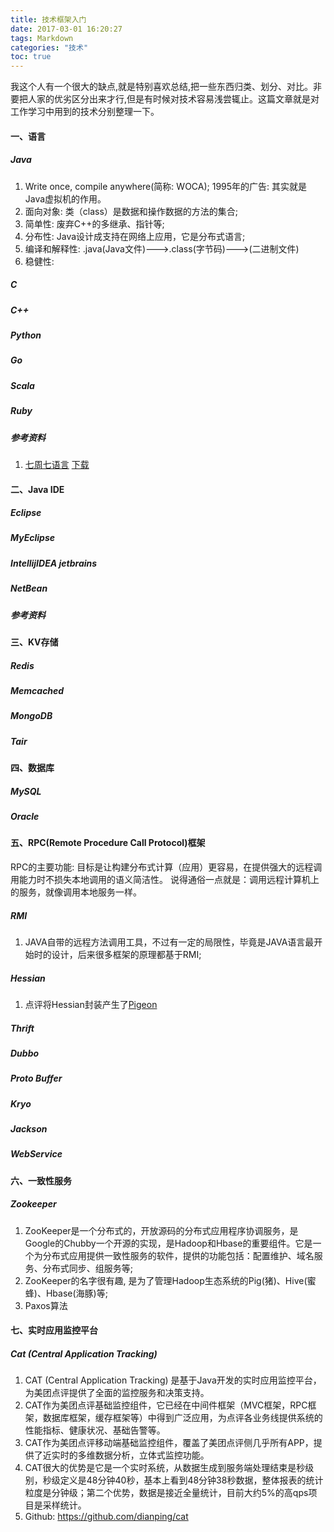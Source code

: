 ```yaml
---
title: 技术框架入门
date: 2017-03-01 16:20:27
tags: Markdown
categories: "技术"
toc: true
---
```

我这个人有一个很大的缺点,就是特别喜欢总结,把一些东西归类、划分、对比。非要把人家的优劣区分出来才行,但是有时候对技术容易浅尝辄止。这篇文章就是对工作学习中用到的技术分别整理一下。
<!--more-->

#### 一、语言
##### Java
1. Write once, compile anywhere(简称: WOCA); 1995年的广告: 其实就是Java虚拟机的作用。
2. 面向对象: 类（class）是数据和操作数据的方法的集合;
3. 简单性: 废弃C++的多继承、指针等;
4. 分布性: Java设计成支持在网络上应用，它是分布式语言;
5. 编译和解释性: .java(Java文件)--->.class(字节码)--->(二进制文件)
6. 稳健性:
##### C
##### C++
##### Python
##### Go
##### Scala
##### Ruby
##### 参考资料
1. [七周七语言](https://book.douban.com/subject/10555435/)  [下载](http://otddt8836.bkt.clouddn.com/%E4%B8%83%E5%91%A8%E4%B8%83%E8%AF%AD%E8%A8%80%EF%BC%9A%E7%90%86%E8%A7%A3%E5%A4%9A%E7%A7%8D%E7%BC%96%E7%A8%8B%E8%8C%83%E5%9E%8B.pdf)

#### 二、Java IDE
##### Eclipse
##### MyEclipse
##### IntellijIDEA jetbrains
##### NetBean
##### 参考资料

#### 三、KV存储
##### Redis
##### Memcached
##### MongoDB
##### Tair

#### 四、数据库
##### MySQL
##### Oracle

#### 五、RPC(Remote Procedure Call Protocol)框架
RPC的主要功能: 目标是让构建分布式计算（应用）更容易，在提供强大的远程调用能力时不损失本地调用的语义简洁性。
说得通俗一点就是：调用远程计算机上的服务，就像调用本地服务一样。

##### RMI
1. JAVA自带的远程方法调用工具，不过有一定的局限性，毕竟是JAVA语言最开始时的设计，后来很多框架的原理都基于RMI;

##### Hessian
1. 点评将Hessian封装产生了[Pigeon](https://github.com/dianping/pigeon)

##### Thrift
##### Dubbo
##### Proto Buffer
##### Kryo
##### Jackson
##### WebService

#### 六、一致性服务
##### Zookeeper
1. ZooKeeper是一个分布式的，开放源码的分布式应用程序协调服务，是Google的Chubby一个开源的实现，是Hadoop和Hbase的重要组件。它是一个为分布式应用提供一致性服务的软件，提供的功能包括：配置维护、域名服务、分布式同步、组服务等;
2. ZooKeeper的名字很有趣, 是为了管理Hadoop生态系统的Pig(猪)、Hive(蜜蜂)、Hbase(海豚)等;
3. Paxos算法


#### 七、实时应用监控平台
##### Cat (Central Application Tracking)
1. CAT (Central Application Tracking) 是基于Java开发的实时应用监控平台，为美团点评提供了全面的监控服务和决策支持。
2. CAT作为美团点评基础监控组件，它已经在中间件框架（MVC框架，RPC框架，数据库框架，缓存框架等）中得到广泛应用，为点评各业务线提供系统的性能指标、健康状况、基础告警等。
3. CAT作为美团点评移动端基础监控组件，覆盖了美团点评侧几乎所有APP，提供了近实时的多维数据分析，立体式监控功能。
4. CAT很大的优势是它是一个实时系统，从数据生成到服务端处理结束是秒级别，秒级定义是48分钟40秒，基本上看到48分钟38秒数据，整体报表的统计粒度是分钟级；第二个优势，数据是接近全量统计，目前大约5%的高qps项目是采样统计。
5. Github: https://github.com/dianping/cat






